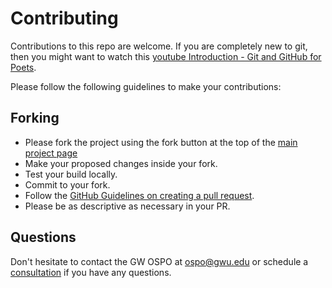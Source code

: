 # Contributing
Contributions to this repo are welcome. If you are completely new to git, then you might want to watch this [youtube Introduction - Git and GitHub for Poets](https://www.youtube.com/watch?v=BCQHnlnPusY&list=PLRqwX-V7Uu6ZF9C0YMKuns9sLDzK6zoiV).  

Please follow the following guidelines to make your contributions:

## Forking

* Please fork the project using the fork button at the top of the [main project page](https://github.com/gw-ospo/gw-open-source-stickers)
* Make your proposed changes inside your fork.
* Test your build locally.
* Commit to your fork.
* Follow the [GitHub Guidelines on creating a pull request](https://docs.github.com/en/pull-requests/collaborating-with-pull-requests/proposing-changes-to-your-work-with-pull-requests/creating-a-pull-request).
* Please be as descriptive as necessary in your PR.

## Questions
Don't hesitate to contact the GW OSPO at ospo@gwu.edu or schedule a [consultation](https://calendly.com/david-lippert/30min) if you have any questions. 
